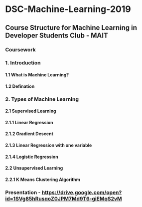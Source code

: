 # DSC-Machine-Learning-2019

## Course Structure for Machine Learning in Developer Students Club - MAIT

### Coursework

### 1. Introduction

#### 1.1 What is Machine Learning?

#### 1.2 Defination

### 2. Types of Machine Learning

#### 2.1 Supervised Learning

#### 2.1.1 Linear Regression

#### 2.1.2 Gradient Descent 

#### 2.1.3 Linear Regression with one variable

#### 2.1.4 Logistic Regression

#### 2.2 Unsupervised Learning

#### 2.2.1 K Means Clustering Algorithm

### Presentation - https://drive.google.com/open?id=1SVg85hRusqoZ0JPM7Md9T6-giEMqS2vM
